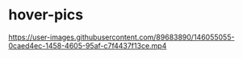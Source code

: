# hover-pics

https://user-images.githubusercontent.com/89683890/146055055-0caed4ec-1458-4605-95af-c7f4437f13ce.mp4


